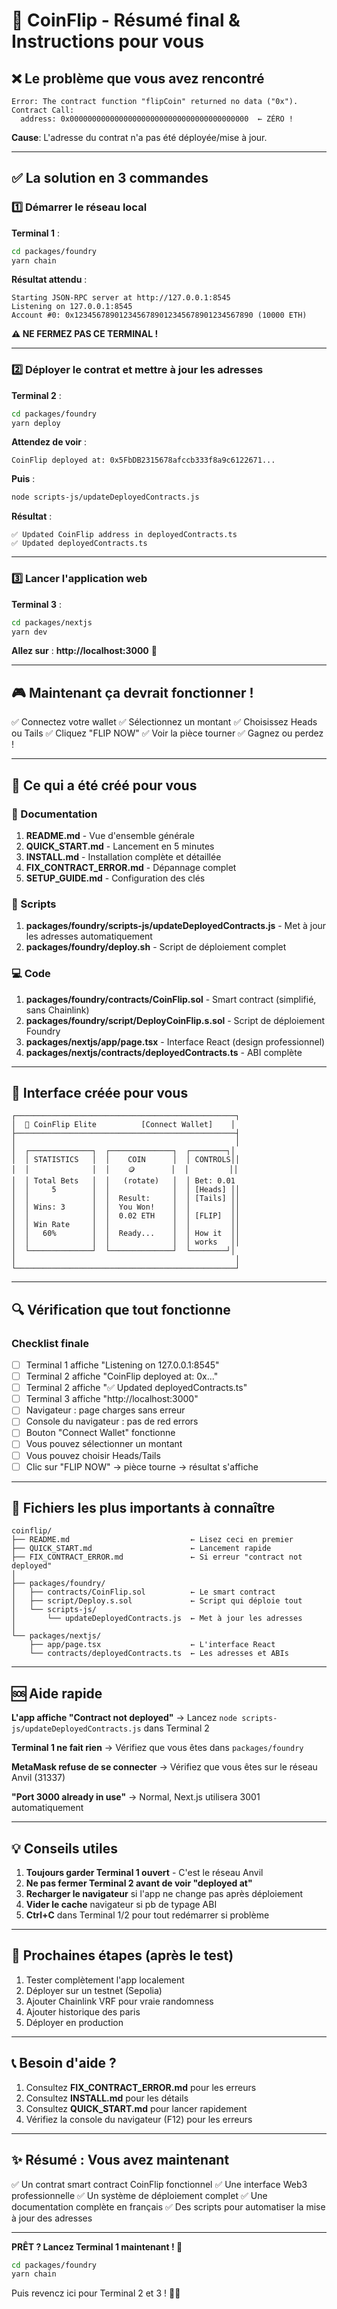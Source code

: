 # 🎲 CoinFlip - Résumé final & Instructions pour vous

## ❌ Le problème que vous avez rencontré

```
Error: The contract function "flipCoin" returned no data ("0x").
Contract Call:
  address: 0x0000000000000000000000000000000000000000  ← ZÉRO !
```

**Cause**: L'adresse du contrat n'a pas été déployée/mise à jour.

---

## ✅ La solution en 3 commandes

### 1️⃣ Démarrer le réseau local

**Terminal 1** :
```bash
cd packages/foundry
yarn chain
```

**Résultat attendu** :
```
Starting JSON-RPC server at http://127.0.0.1:8545
Listening on 127.0.0.1:8545
Account #0: 0x1234567890123456789012345678901234567890 (10000 ETH)
```

**⚠️ NE FERMEZ PAS CE TERMINAL !**

---

### 2️⃣ Déployer le contrat et mettre à jour les adresses

**Terminal 2** :
```bash
cd packages/foundry
yarn deploy
```

**Attendez de voir** :
```
CoinFlip deployed at: 0x5FbDB2315678afccb333f8a9c6122671...
```

**Puis** :
```bash
node scripts-js/updateDeployedContracts.js
```

**Résultat** :
```
✅ Updated CoinFlip address in deployedContracts.ts
✅ Updated deployedContracts.ts
```

---

### 3️⃣ Lancer l'application web

**Terminal 3** :
```bash
cd packages/nextjs
yarn dev
```

**Allez sur** : **http://localhost:3000** 🎉

---

## 🎮 Maintenant ça devrait fonctionner !

✅ Connectez votre wallet
✅ Sélectionnez un montant
✅ Choisissez Heads ou Tails
✅ Cliquez "FLIP NOW"
✅ Voir la pièce tourner
✅ Gagnez ou perdez !

---

## 📝 Ce qui a été créé pour vous

### 📄 Documentation

1. **README.md** - Vue d'ensemble générale
2. **QUICK_START.md** - Lancement en 5 minutes
3. **INSTALL.md** - Installation complète et détaillée
4. **FIX_CONTRACT_ERROR.md** - Dépannage complet
5. **SETUP_GUIDE.md** - Configuration des clés

### 🔧 Scripts

1. **packages/foundry/scripts-js/updateDeployedContracts.js** - Met à jour les adresses automatiquement
2. **packages/foundry/deploy.sh** - Script de déploiement complet

### 💻 Code

1. **packages/foundry/contracts/CoinFlip.sol** - Smart contract (simplifié, sans Chainlink)
2. **packages/foundry/script/DeployCoinFlip.s.sol** - Script de déploiement Foundry
3. **packages/nextjs/app/page.tsx** - Interface React (design professionnel)
4. **packages/nextjs/contracts/deployedContracts.ts** - ABI complète

---

## 🎨 Interface créée pour vous

```
┌─────────────────────────────────────────────────┐
│  🎲 CoinFlip Elite          [Connect Wallet]    │
├─────────────────────────────────────────────────┤
│                                                 │
│  ┌──────────────┐  ┌──────────────┐  ┌────────┐│
│  │ STATISTICS   │  │    COIN      │  │ CONTROLS││
│  │              │  │    🪙        │  │         ││
│  │ Total Bets   │  │   (rotate)   │  │ Bet: 0.01
│  │     5        │  │              │  │ [Heads] ││
│  │              │  │  Result:     │  │ [Tails] ││
│  │ Wins: 3      │  │  You Won!    │  │         ││
│  │              │  │  0.02 ETH    │  │ [FLIP]  ││
│  │ Win Rate     │  │              │  │         ││
│  │   60%        │  │  Ready...    │  │ How it  ││
│  │              │  │              │  │ works   ││
│  └──────────────┘  └──────────────┘  └────────┘│
│                                                 │
└─────────────────────────────────────────────────┘
```

---

## 🔍 Vérification que tout fonctionne

### Checklist finale

- [ ] Terminal 1 affiche "Listening on 127.0.0.1:8545"
- [ ] Terminal 2 affiche "CoinFlip deployed at: 0x..."
- [ ] Terminal 2 affiche "✅ Updated deployedContracts.ts"
- [ ] Terminal 3 affiche "http://localhost:3000"
- [ ] Navigateur : page charges sans erreur
- [ ] Console du navigateur : pas de red errors
- [ ] Bouton "Connect Wallet" fonctionne
- [ ] Vous pouvez sélectionner un montant
- [ ] Vous pouvez choisir Heads/Tails
- [ ] Clic sur "FLIP NOW" → pièce tourne → résultat s'affiche

---

## 📂 Fichiers les plus importants à connaître

```
coinflip/
├── README.md                           ← Lisez ceci en premier
├── QUICK_START.md                      ← Lancement rapide
├── FIX_CONTRACT_ERROR.md               ← Si erreur "contract not deployed"
│
├── packages/foundry/
│   ├── contracts/CoinFlip.sol          ← Le smart contract
│   ├── script/Deploy.s.sol             ← Script qui déploie tout
│   └── scripts-js/
│       └── updateDeployedContracts.js  ← Met à jour les adresses
│
└── packages/nextjs/
    ├── app/page.tsx                    ← L'interface React
    └── contracts/deployedContracts.ts  ← Les adresses et ABIs
```

---

## 🆘 Aide rapide

**L'app affiche "Contract not deployed"**
→ Lancez `node scripts-js/updateDeployedContracts.js` dans Terminal 2

**Terminal 1 ne fait rien**
→ Vérifiez que vous êtes dans `packages/foundry`

**MetaMask refuse de se connecter**
→ Vérifiez que vous êtes sur le réseau Anvil (31337)

**"Port 3000 already in use"**
→ Normal, Next.js utilisera 3001 automatiquement

---

## 💡 Conseils utiles

1. **Toujours garder Terminal 1 ouvert** - C'est le réseau Anvil
2. **Ne pas fermer Terminal 2 avant de voir "deployed at"**
3. **Recharger le navigateur** si l'app ne change pas après déploiement
4. **Vider le cache** navigateur si pb de typage ABI
5. **Ctrl+C** dans Terminal 1/2 pour tout redémarrer si problème

---

## 🎯 Prochaines étapes (après le test)

1. Tester complètement l'app localement
2. Déployer sur un testnet (Sepolia)
3. Ajouter Chainlink VRF pour vraie randomness
4. Ajouter historique des paris
5. Déployer en production

---

## 📞 Besoin d'aide ?

1. Consultez **FIX_CONTRACT_ERROR.md** pour les erreurs
2. Consultez **INSTALL.md** pour les détails
3. Consultez **QUICK_START.md** pour lancer rapidement
4. Vérifiez la console du navigateur (F12) pour les erreurs

---

## ✨ Résumé : Vous avez maintenant

✅ Un contrat smart contract CoinFlip fonctionnel
✅ Une interface Web3 professionnelle
✅ Un système de déploiement complet
✅ Une documentation complète en français
✅ Des scripts pour automatiser la mise à jour des adresses

---

**PRÊT ? Lancez Terminal 1 maintenant ! 🚀**

```bash
cd packages/foundry
yarn chain
```

Puis revencz ici pour Terminal 2 et 3 ! 🎲✨
